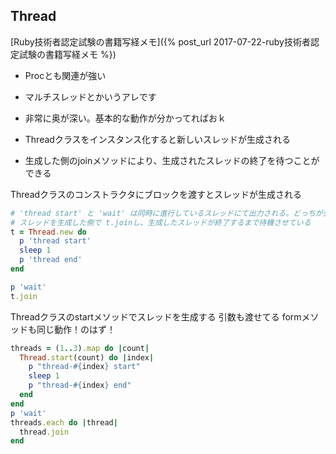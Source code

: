 ## Thread

[Ruby技術者認定試験の書籍写経メモ]({% post_url 2017-07-22-ruby技術者認定試験の書籍写経メモ %})

- Procとも関連が強い
- マルチスレッドとかいうアレです
- 非常に奥が深い。基本的な動作が分かってればおｋ

- Threadクラスをインスタンス化すると新しいスレッドが生成される
- 生成した側のjoinメソッドにより、生成されたスレッドの終了を待つことができる

Threadクラスのコンストラクタにブロックを渡すとスレッドが生成される

```ruby
# 'thread start' と 'wait' は同時に進行しているスレッドにて出力される。どっちが先に出力されるかは誰も知らない
# スレッドを生成した側で t.joinし、生成したスレッドが終了するまで待機させている
t = Thread.new do
  p 'thread start'
  sleep 1
  p 'thread end'
end

p 'wait'
t.join
  ```

Threadクラスのstartメソッドでスレッドを生成する 引数も渡せてる formメソッドも同じ動作！のはず！

```ruby
threads = (1..3).map do |count|
  Thread.start(count) do |index|
    p "thread-#{index} start"
    sleep 1
    p "thread-#{index} end"
  end
end
p 'wait'
threads.each do |thread|
  thread.join
end
```
